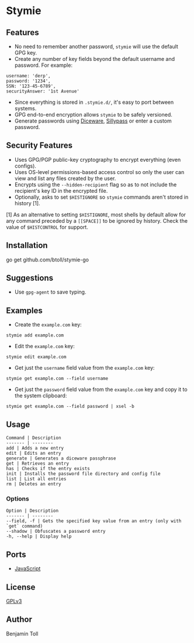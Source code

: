 # Stymie

## Features

- No need to remember another password, `stymie` will use the default GPG key.
- Create any number of key fields beyond the default username and password.  For example:

```
username: 'derp',
password: '1234',
SSN: '123-45-6789',
securityAnswer: '1st Avenue'
```

- Since everything is stored in `.stymie.d/`, it's easy to port between systems.
- GPG end-to-end encryption allows `stymie` to be safely versioned.
- Generate passwords using [Diceware], [Sillypass] or enter a custom password.

## Security Features

- Uses GPG/PGP public-key cryptography to encrypt everything (even configs).
- Uses OS-level permissions-based access control so only the user can view and list any files created by the user.
- Encrypts using the `--hidden-recipient` flag so as to not include the recipient's key ID in the encrypted file.
- Optionally, asks to set `$HISTIGNORE` so `stymie` commands aren't stored in history [1].

[1] As an alternative to setting `$HISTIGNORE`, most shells by default allow for any command preceded by a `[[SPACE]]` to be ignored by history. Check the value of `$HISTCONTROL` for support.

## Installation

go get github.com/btoll/stymie-go

## Suggestions

- Use `gpg-agent` to save typing.

## Examples

- Create the `example.com` key:
```
stymie add example.com
```

- Edit the `example.com` key:
```
stymie edit example.com
```

- Get just the `username` field value from the `example.com` key:
```
stymie get example.com --field username
```

- Get just the `password` field value from the `example.com` key and copy it to the system clipboard:
```
stymie get example.com --field password | xsel -b
```

## Usage

    Command | Description
    ------- | --------
    add | Adds a new entry
    edit | Edits an entry
    generate | Generates a diceware passphrase
    get | Retrieves an entry
    has | Checks if the entry exists
    init | Installs the password file directory and config file
    list | List all entries
    rm | Deletes an entry

### Options

    Option | Description
    ------- | --------
    --field, -f | Gets the specified key value from an entry (only with `get` command)
    --shadow | Obfuscates a password entry
    -h, --help | Display help

## Ports

- [JavaScript][js]

## License

[GPLv3](COPYING)

## Author

Benjamin Toll

[Diceware]: https://github.com/btoll/diceware
[Sillypass]: https://github.com/btoll/sillypass-go
[js]: https://github.com/btoll/stymie


